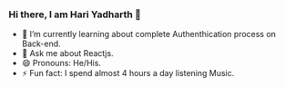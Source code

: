 ### Hi there, I am Hari Yadharth 👋

- 🌱 I’m currently learning about complete Authenthication process on Back-end.
- 💬 Ask me about Reactjs.
- 😄 Pronouns: He/His.
- ⚡ Fun fact: I spend almost 4 hours a day listening Music.
<!-- - 🔭 I’m currently working on ... -->
<!-- - 👯 I’m looking to collaborate on ... -->
<!-- - 🤔 I’m looking for help with ... -->
<!-- - 📫 How to reach me: ... -->


